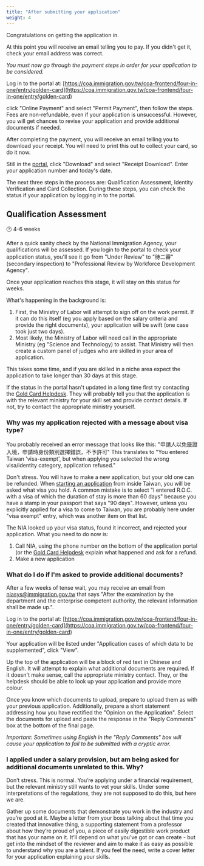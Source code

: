 ```yaml
---
title: "After submitting your application"
weight: 4
---
```

<!--- (c) Tom Fifield, licensed under a
Creative Commons Attribution-NonCommercial-ShareAlike 4.0 International License. -->
Congratulations on getting the application in.

At this point you will receive an email telling you to pay.
If you didn't get it, check your email address was correct.

_You must now go through the payment steps in order for your application to be considered._

Log in to the portal at:
[https://coa.immigration.gov.tw/coa-frontend/four-in-one/entry/golden-card](https://coa.immigration.gov.tw/coa-frontend/four-in-one/entry/golden-card)

click "Online Payment" and select "Permit Payment", then follow the steps. Fees are non-refundable,
 even if your application is unsuccessful. However, you will get chances to revise your application
 and provide additional documents if needed.

After completing the payment, you will receive an email telling you to download your receipt.
 You will need to print this out to collect your card, so do it now.

Still in the [portal](https://coa.immigration.gov.tw/coa-frontend/four-in-one/entry/golden-card),
 click "Download" and select "Receipt Download". Enter your application number and today's date.

The next three steps in the process are: Qualification Assessment, Identity Verification and Card Collection.
During these steps, you can check the status if your application by logging in to the portal.

## Qualification Assessment
🕑 4-6 weeks

After a quick sanity check by the National Immigration Agency, your qualifications will be assessed.
If you login to the portal to check your application status, you'll see it go from "Under Review"
 to "待二審" (secondary inspection) to "Professional Review by Workforce Development Agency".

Once your application reaches this stage, it will stay on this status for weeks.

What's happening in the background is: 
1. First, the Ministry of Labor will attempt to sign off on the work permit. If it can do this itself (eg you apply based on the salary criteria and provide the right documents), your application will be swift (one case took just two days).
1. Most likely, the Ministry of Labor will need call in the appropriate Ministry (eg "Science and Technology) to assist. That Ministry will then create a custom panel of judges who are skilled in your area of application.

This takes some time, and if you are skilled in a niche area expect the application to take longer than 30 days at this stage.


If the status in the portal hasn't updated in a long time first try contacting the [Gold Card Helpdesk](https://goldcard.nat.gov.tw/en/help-desk/).
 They will probably tell you that the application is with the relevant ministry for your skill set and provide contact details.
 If not, try to contact the appropriate ministry yourself.

### Why was my application rejected with a message about visa type?
You probably received an error message that looks like this: "申請人以免籤證入境，申請時身份類別選擇錯誤，不予許可"
 This translates to "You entered Taiwan 'visa-exempt', but when applying you selected the wrong
 visa/identity category, application refused."

Don't stress. You will have to make a new application, but your old one can be refunded.
 When [starting an application](/application-faq/application/#starting-your-application) from inside
 Taiwan, you will be asked what visa you hold. A common mistake is to select
 "I entered R.O.C. with a visa of which the duration of stay is more than 60 days" because you have a
 stamp in your passport that says "90 days". However, unless you explicitly applied for a visa to
 come to Taiwan, you are probably here under "visa exempt" entry, which was another item on that list.

The NIA looked up your visa status, found it incorrect, and rejected your application.
 What you need to do now is:
1. Call NIA, using the phone number on the bottom of the application portal (or the [Gold Card Helpdesk](https://goldcard.nat.gov.tw/en/help-desk/) explain what happened and ask for a refund.
1. Make a new application



### What do I do if I'm asked to provide additional documents?
After a few weeks of tense wait, you may receive an email from niasys@immigration.gov.tw that says
"After the examination by the department and the enterprise competent authority, the relevant information shall be made up.".

Log in to the portal at:
[https://coa.immigration.gov.tw/coa-frontend/four-in-one/entry/golden-card](https://coa.immigration.gov.tw/coa-frontend/four-in-one/entry/golden-card)

Your application will be listed under "Application cases of which data to be supplemented", click "View".

Up the top of the application will be a block of red text in Chinese and English. It will attempt
 to explain what additional documents are required. If it doesn't make sense, call the appropriate
ministry contact. They, or the helpdesk should be able to look up your application and provide more colour.

Once you know which documents to upload, prepare to upload them as with your previous application.
 Additionally, prepare a short statement addressing how you have rectified the "Opinion
 on the Application". Select the documents for upload and paste the response in the "Reply Comments"
 box at the bottom of the final page.

_Important: Sometimes using English in the "Reply Comments" box will cause your application to fail
 to be submitted with a cryptic error._

### I applied under a salary provision, but am being asked for additional documents unrelated to this. Why?
Don’t stress. This is normal. You’re applying under a financial requirement, but the relevant
 ministry still wants to vet your skills. Under some interpretations of the regulations, they
 are not supposed to do this, but here we are.

Gather up some documents that demonstrate you work in the industry and you’re good at it. Maybe a
 letter from your boss talking about that time you created that innovative thing, a supporting
 statement from a professor about how they’re proud of you, a piece of easily digestible work
 product that has your name on it. It’ll depend on what you’ve got or can create - but get into
 the mindset of the reviewer and aim to make it as easy as possible to understand why you are a
 talent. If you feel the need, write a cover letter for your application explaining your skills.
